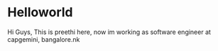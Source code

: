 # Helloworld

Hi Guys,
  This is preethi here, now im working as software engineer at capgemini, bangalore.nk
